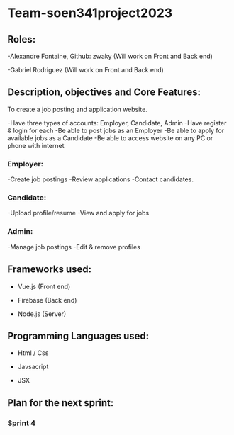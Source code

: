 # Team-soen341project2023


## Roles: 

-Alexandre Fontaine, Github: zwaky (Will work on Front and Back end)

-Gabriel Rodriguez (Will work on Front and Back end)


## Description, objectives and Core Features:

To create a job posting and application website.

-Have three types of accounts: Employer, Candidate, Admin
-Have register & login for each
-Be able to post jobs as an Employer
-Be able to apply for available jobs as a Candidate
-Be able to access website on any PC or phone with internet


### Employer:

-Create job postings
-Review applications
-Contact candidates.

### Candidate:

-Upload profile/resume
-View and apply for jobs

### Admin:

-Manage job postings
-Edit & remove profiles

## Frameworks used: 

- Vue.js (Front end)

- Firebase (Back end)

- Node.js (Server)

## Programming Languages used: 

- Html / Css

- Javsacript

- JSX




## Plan for the next sprint:

### Sprint 4
